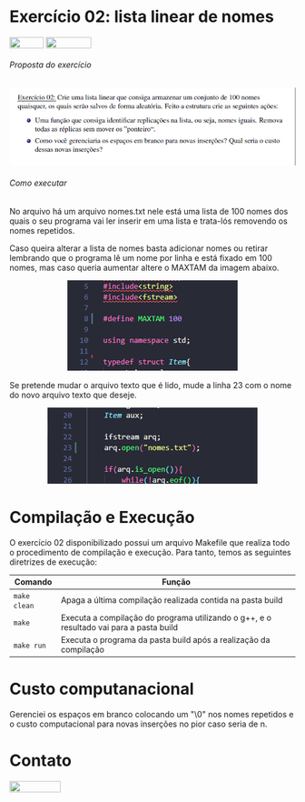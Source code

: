 # Exercício 02: lista linear de nomes


<img align="center" height="20px" width="60px" src="https://img.shields.io/badge/C%2B%2B-00599C?style=for-the-badge&logo=c%2B%2B&logoColor=white"/> 
<img align="center" height="20px" width="80px" src="https://img.shields.io/badge/Made%20for-VSCode-1f425f.svg"/> 
</a> 
</div>

<h6><a>Proposta do exercício</a></h6>
<p align="center">
<img src="imgs/Proposta.png"/> 
</p>

<h6><a>Como executar</a></h6>
<p aligh="justify">
No arquivo há um arquivo nomes.txt nele está uma lista de 100 nomes dos quais o seu programa vai ler inserir em uma lista e trata-lós removendo os nomes repetidos.</p>

<p aligh="justify">
Caso queira alterar a lista de nomes basta adicionar nomes ou retirar lembrando que o programa lê um nome por linha e está fixado em 100 nomes, mas caso queria aumentar altere o MAXTAM da imagem abaixo.</p>
<p align="center">
<img src="imgs/exemplomaxtam.png"/> 
</p>

<p aligh="justify">
Se pretende mudar o arquivo texto que é lido, mude a linha 23 com o nome do novo arquivo texto que deseje.</p>
<p align="center">
<img src="imgs/nomes.png"/> 
</p>

# Compilação e Execução

O exercício 02 disponibilizado possui um arquivo Makefile que realiza todo o procedimento de compilação e execução. Para tanto, temos as seguintes diretrizes de execução:


| Comando                |  Função                                                                                           |                     
| -----------------------| ------------------------------------------------------------------------------------------------- |
|  `make clean`          | Apaga a última compilação realizada contida na pasta build                                        |
|  `make`                | Executa a compilação do programa utilizando o g++, e o resultado vai para a pasta build           |
|  `make run`            | Executa o programa da pasta build após a realização da compilação             

# Custo computanacional

Gerenciei os espaços em branco colocando um "\0" nos nomes repetidos e o custo computacional para novas inserções no pior caso seria de n.


# Contato

<div style="display: inline-block;">
<a href="https://t.me/caio_fer_dias">
<img align="center" height="20px" width="90px" src="https://img.shields.io/badge/Telegram-2CA5E0?style=for-the-badge&logo=telegram&logoColor=white"/> </div>

